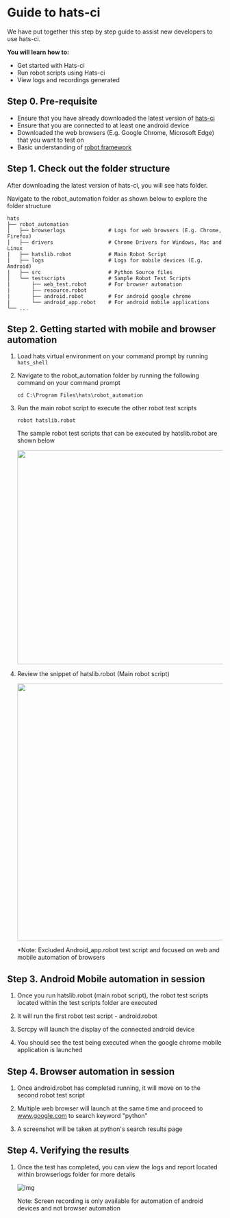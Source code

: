 # Guide to hats-ci 

We have put together this step by step guide to assist new developers to use hats-ci. 

**You will learn how to:**
* Get started with Hats-ci
* Run robot scripts using Hats-ci
* View logs and recordings generated

## Step 0. Pre-requisite
* Ensure that you have already downloaded the latest version of [hats-ci](https://github.com/younglim/hats-ci)
* Ensure that you are connected to at least one android device
* Downloaded the web browsers (E.g. Google Chrome, Microsoft Edge) that you want to test on 
* Basic understanding of [robot framework](https://robotframework.org/robotframework/latest/RobotFrameworkUserGuide.html) 


## Step 1. Check out the folder structure

After downloading the latest version of hats-ci, you will see hats folder.

Navigate to the robot_automation folder as shown below to explore the folder structure

    hats
    ├── robot_automation        
    │   ├── browserlogs              # Logs for web browsers (E.g. Chrome, Firefox)
    │   ├── drivers                  # Chrome Drivers for Windows, Mac and Linux
    |   ├── hatslib.robot            # Main Robot Script
    |   ├── logs                     # Logs for mobile devices (E.g. Android)
    |   ├── src                      # Python Source files
    │   └── testscripts              # Sample Robot Test Scripts
    |       ├── web_test.robot       # For browser automation
    |       ├── resource.robot
    |       ├── android.robot        # For android google chrome
    |       └── android_app.robot    # For android mobile applications
    └── ...

## Step 2. Getting started with mobile and browser automation

1. Load hats virtual environment on your command prompt by running `hats_shell`


2. Navigate to the robot_automation folder by running the following command on your command prompt
   ```
   cd C:\Program Files\hats\robot_automation
3. Run the main robot script to execute the other robot test scripts
   ```
   robot hatslib.robot
   ```
   
   The sample robot test scripts that can be executed by hatslib.robot are shown below
   
   <img src="https://imgur.com/mEFPTll.png" width="500">
   
4. Review the snippet of hatslib.robot (Main robot script)
   
   <img src="https://imgur.com/jV2GJQ1.png" width="600">
   
   *Note: Excluded Android_app.robot test script and focused on web and mobile automation of browsers
   

## Step 3. Android Mobile automation in session

1. Once you run hatslib.robot (main robot script), the robot test scripts located within the test scripts folder are executed

2. It will run the first robot test script - android.robot

3. Scrcpy will launch the display of the connected android device 

4. You should see the test being executed when the google chrome mobile application is launched


## Step 4. Browser automation in session

1. Once android.robot has completed running, it will move on to the second robot test script

2. Multiple web browser will launch at the same time and proceed to www.google.com to search keyword "python"

3. A screenshot will be taken at python's search results page


## Step 4. Verifying the results

1. Once the test has completed, you can view the logs and report located within browserlogs folder for more details

   ![img](https://media.giphy.com/media/LSckueQa9fnd0hhm3G/giphy.gif)

   Note: Screen recording is only available for automation of android devices and not browser automation

